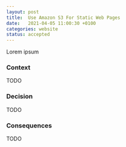 ```yaml
---
layout: post
title:  Use Amazon S3 For Static Web Pages
date:   2021-04-05 11:00:30 +0100
categories: website
status: accepted
---
```


Lorem ipsum

### Context

TODO

### Decision

TODO

### Consequences

TODO
